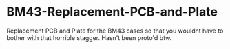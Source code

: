 # BM43-Replacement-PCB-and-Plate
Replacement PCB and Plate for the BM43 cases so that you wouldnt have to bother with that horrible stagger.
Hasn't been proto'd btw.
